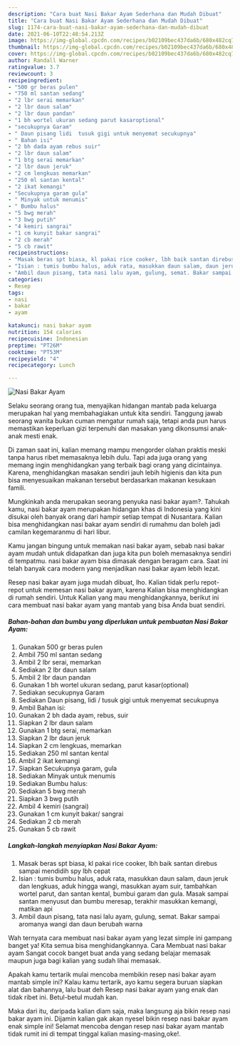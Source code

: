 ```yaml
---
description: "Cara buat Nasi Bakar Ayam Sederhana dan Mudah Dibuat"
title: "Cara buat Nasi Bakar Ayam Sederhana dan Mudah Dibuat"
slug: 1174-cara-buat-nasi-bakar-ayam-sederhana-dan-mudah-dibuat
date: 2021-06-10T22:48:54.213Z
image: https://img-global.cpcdn.com/recipes/b02109bec437da6b/680x482cq70/nasi-bakar-ayam-foto-resep-utama.jpg
thumbnail: https://img-global.cpcdn.com/recipes/b02109bec437da6b/680x482cq70/nasi-bakar-ayam-foto-resep-utama.jpg
cover: https://img-global.cpcdn.com/recipes/b02109bec437da6b/680x482cq70/nasi-bakar-ayam-foto-resep-utama.jpg
author: Randall Warner
ratingvalue: 3.7
reviewcount: 3
recipeingredient:
- "500 gr beras pulen"
- "750 ml santan sedang"
- "2 lbr serai memarkan"
- "2 lbr daun salam"
- "2 lbr daun pandan"
- "1 bh wortel ukuran sedang parut kasaroptional"
- "secukupnya Garam"
- " Daun pisang lidi  tusuk gigi untuk menyemat secukupnya"
- " Bahan isi"
- "2 bh dada ayam rebus suir"
- "2 lbr daun salam"
- "1 btg serai memarkan"
- "2 lbr daun jeruk"
- "2 cm lengkuas memarkan"
- "250 ml santan kental"
- "2 ikat kemangi"
- "Secukupnya garam gula"
- " Minyak untuk menumis"
- " Bumbu halus"
- "5 bwg merah"
- "3 bwg putih"
- "4 kemiri sangrai"
- "1 cm kunyit bakar sangrai"
- "2 cb merah"
- "5 cb rawit"
recipeinstructions:
- "Masak beras spt biasa, kl pakai rice cooker, lbh baik santan direbus sampai mendidih spy lbh cepat"
- "Isian : tumis bumbu halus, aduk rata, masukkan daun salam, daun jeruk dan lengkuas, aduk hingga wangi, masukkan ayam suir, tambahkan wortel parut, dan santan kental, bumbui garam dan gula. Masak sampai santan menyusut dan bumbu meresap, terakhir masukkan kemangi, matikan api"
- "Ambil daun pisang, tata nasi lalu ayam, gulung, semat. Bakar sampai aromanya wangi dan daun berubah warna"
categories:
- Resep
tags:
- nasi
- bakar
- ayam

katakunci: nasi bakar ayam 
nutrition: 154 calories
recipecuisine: Indonesian
preptime: "PT26M"
cooktime: "PT53M"
recipeyield: "4"
recipecategory: Lunch

---
```



![Nasi Bakar Ayam](https://img-global.cpcdn.com/recipes/b02109bec437da6b/680x482cq70/nasi-bakar-ayam-foto-resep-utama.jpg)

Selaku seorang orang tua, menyajikan hidangan mantab pada keluarga merupakan hal yang membahagiakan untuk kita sendiri. Tanggung jawab seorang  wanita bukan cuman mengatur rumah saja, tetapi anda pun harus memastikan keperluan gizi terpenuhi dan masakan yang dikonsumsi anak-anak mesti enak.

Di zaman  saat ini, kalian memang mampu mengorder olahan praktis meski tanpa harus ribet memasaknya lebih dulu. Tapi ada juga orang yang memang ingin menghidangkan yang terbaik bagi orang yang dicintainya. Karena, menghidangkan masakan sendiri jauh lebih higienis dan kita pun bisa menyesuaikan makanan tersebut berdasarkan makanan kesukaan famili. 



Mungkinkah anda merupakan seorang penyuka nasi bakar ayam?. Tahukah kamu, nasi bakar ayam merupakan hidangan khas di Indonesia yang kini disukai oleh banyak orang dari hampir setiap tempat di Nusantara. Kalian bisa menghidangkan nasi bakar ayam sendiri di rumahmu dan boleh jadi camilan kegemaranmu di hari libur.

Kamu jangan bingung untuk memakan nasi bakar ayam, sebab nasi bakar ayam mudah untuk didapatkan dan juga kita pun boleh memasaknya sendiri di tempatmu. nasi bakar ayam bisa dimasak dengan beragam cara. Saat ini telah banyak cara modern yang menjadikan nasi bakar ayam lebih lezat.

Resep nasi bakar ayam juga mudah dibuat, lho. Kalian tidak perlu repot-repot untuk memesan nasi bakar ayam, karena Kalian bisa menghidangkan di rumah sendiri. Untuk Kalian yang mau menghidangkannya, berikut ini cara membuat nasi bakar ayam yang mantab yang bisa Anda buat sendiri.

<!--inarticleads1-->

##### Bahan-bahan dan bumbu yang diperlukan untuk pembuatan Nasi Bakar Ayam:

1. Gunakan 500 gr beras pulen
1. Ambil 750 ml santan sedang
1. Ambil 2 lbr serai, memarkan
1. Sediakan 2 lbr daun salam
1. Ambil 2 lbr daun pandan
1. Gunakan 1 bh wortel ukuran sedang, parut kasar(optional)
1. Sediakan secukupnya Garam
1. Sediakan  Daun pisang, lidi / tusuk gigi untuk menyemat secukupnya
1. Ambil  Bahan isi:
1. Gunakan 2 bh dada ayam, rebus, suir
1. Siapkan 2 lbr daun salam
1. Gunakan 1 btg serai, memarkan
1. Siapkan 2 lbr daun jeruk
1. Siapkan 2 cm lengkuas, memarkan
1. Sediakan 250 ml santan kental
1. Ambil 2 ikat kemangi
1. Siapkan Secukupnya garam, gula
1. Sediakan  Minyak untuk menumis
1. Sediakan  Bumbu halus:
1. Sediakan 5 bwg merah
1. Siapkan 3 bwg putih
1. Ambil 4 kemiri (sangrai)
1. Gunakan 1 cm kunyit bakar/ sangrai
1. Sediakan 2 cb merah
1. Gunakan 5 cb rawit




<!--inarticleads2-->

##### Langkah-langkah menyiapkan Nasi Bakar Ayam:

1. Masak beras spt biasa, kl pakai rice cooker, lbh baik santan direbus sampai mendidih spy lbh cepat
1. Isian : tumis bumbu halus, aduk rata, masukkan daun salam, daun jeruk dan lengkuas, aduk hingga wangi, masukkan ayam suir, tambahkan wortel parut, dan santan kental, bumbui garam dan gula. Masak sampai santan menyusut dan bumbu meresap, terakhir masukkan kemangi, matikan api
1. Ambil daun pisang, tata nasi lalu ayam, gulung, semat. Bakar sampai aromanya wangi dan daun berubah warna




Wah ternyata cara membuat nasi bakar ayam yang lezat simple ini gampang banget ya! Kita semua bisa menghidangkannya. Cara Membuat nasi bakar ayam Sangat cocok banget buat anda yang sedang belajar memasak maupun juga bagi kalian yang sudah lihai memasak.

Apakah kamu tertarik mulai mencoba membikin resep nasi bakar ayam mantab simple ini? Kalau kamu tertarik, ayo kamu segera buruan siapkan alat dan bahannya, lalu buat deh Resep nasi bakar ayam yang enak dan tidak ribet ini. Betul-betul mudah kan. 

Maka dari itu, daripada kalian diam saja, maka langsung aja bikin resep nasi bakar ayam ini. Dijamin kalian gak akan nyesel bikin resep nasi bakar ayam enak simple ini! Selamat mencoba dengan resep nasi bakar ayam mantab tidak rumit ini di tempat tinggal kalian masing-masing,oke!.

